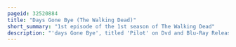```yaml
---
pageid: 32520884
title: "Days Gone Bye (The Walking Dead)"
short_summary: "1st episode of the 1st season of The Walking Dead"
description: "'days Gone Bye', titled 'Pilot' on Dvd and Blu-Ray Releases, is the Pilot Episode of the post-apocalyptic Horror Television Series the Walking Dead. It originally aired in the united States on Amc on october 31 2010. The Episode's Teleplay was written and directed by Frank Darabont, the Series Creator."
---
```

